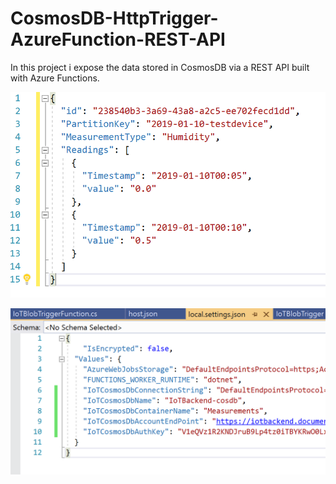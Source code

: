 # CosmosDB-HttpTrigger-AzureFunction-REST-API

In this project i expose the data stored in CosmosDB via a REST API built with Azure Functions.


![Cosmos](https://github.com/RabiaKanwal/Cosmos-HttpTrigger-RestApi/blob/master/Cosmos-HttpTrigger-RestApi/Images/Cosmosdb.png)


![Cosmos2](https://github.com/RabiaKanwal/Cosmos-HttpTrigger-RestApi/blob/master/Cosmos-HttpTrigger-RestApi/Images/Cosmosdb2.png)
